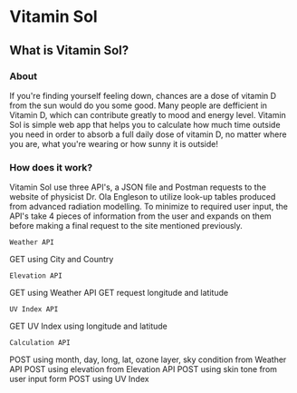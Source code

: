 # Vitamin Sol


## What is Vitamin Sol?

### About

If you're finding yourself feeling down, chances are a dose of vitamin D from the sun would do you some good. Many people are defficient in Vitamin D, which can contribute greatly to mood and energy level. Vitamin Sol is simple web app that helps you to calculate how much time outside you need in order to absorb a full daily dose of vitamin D, no matter where you are, what you're wearing or how sunny it is outside!


### How does it work?

Vitamin Sol use three API's, a JSON file and Postman requests to the website of physicist Dr. Ola Engleson to utilize look-up tables produced from advanced radiation modelling. To minimize to required user input, the API's take 4 pieces of information from the user and expands on them before making a final request to the site mentioned previously. 

`Weather API`

GET using City and Country 

`Elevation API`

GET using  Weather API GET request longitude and latitude

`UV Index API`

GET UV Index using longitude and latitude

`Calculation API`

POST using month, day, long, lat, ozone layer, sky condition from Weather API
POST using elevation from Elevation API
POST using skin tone from user input form
POST using UV Index






